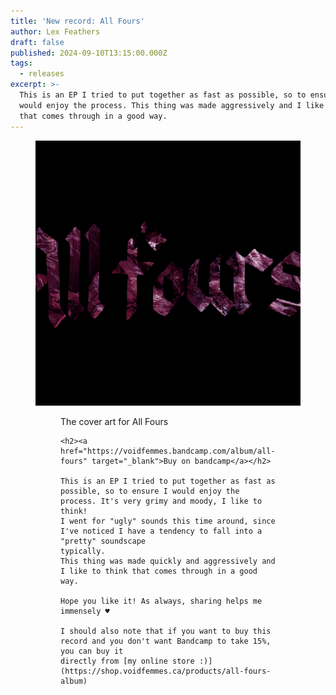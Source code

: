 ```yaml
---
title: 'New record: All Fours'
author: Lex Feathers
draft: false
published: 2024-09-10T13:15:00.000Z
tags:
  - releases
excerpt: >-
  This is an EP I tried to put together as fast as possible, so to ensure I
  would enjoy the process. This thing was made aggressively and I like to think
  that comes through in a good way.
---
```

<figure><img src="/uploads/all-fours-cover.png">
  <figure>
    <figcaption>The cover art for All Fours</figcaption>

    <h2><a href="https://voidfemmes.bandcamp.com/album/all-fours" target="_blank">Buy on bandcamp</a></h2>

    This is an EP I tried to put together as fast as possible, so to ensure I would enjoy the process. It's very grimy and moody, I like to think!
    I went for "ugly" sounds this time around, since I've noticed I have a tendency to fall into a "pretty" soundscape
    typically.
    This thing was made quickly and aggressively and I like to think that comes through in a good way.

    Hope you like it! As always, sharing helps me immensely ♥

    I should also note that if you want to buy this record and you don't want Bandcamp to take 15%, you can buy it
    directly from [my online store :)](https://shop.voidfemmes.ca/products/all-fours-album)
